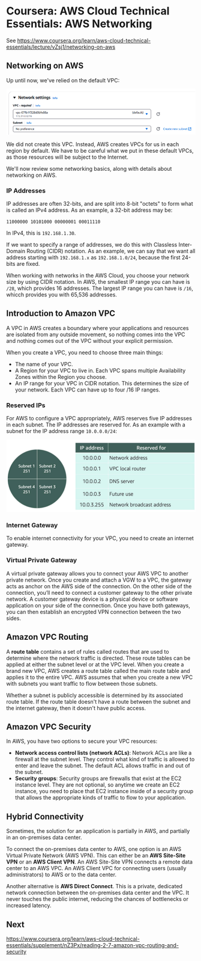 # Coursera: AWS Cloud Technical Essentials: AWS Networking

See https://www.coursera.org/learn/aws-cloud-technical-essentials/lecture/vZsj1/networking-on-aws

## Networking on AWS

Up until now, we've relied on the default VPC:

![](image1.png)

We did not create this VPC. Instead, AWS creates VPCs for us in each region by default. We have to be careful what we put in these default VPCs, as those resources will be subject to the Internet.

We'll now review some networking basics, along with details about networking on AWS.

### IP Addresses

IP addresses are often 32-bits, and are split into 8-bit "octets" to form what is called an IPv4 address.  As an example, a 32-bit address may be:

```
11000000 10101000 00000001 00011110
```

In IPv4, this is `192.168.1.30`.

If we want to specify a range of addresses, we do this with Classless Inter-Domain Routing (CIDR) notation. As an example, we can say that we want all address starting with `192.168.1.x` as `192.168.1.0/24`, because the first 24-bits are fixed.

When working with networks in the AWS Cloud, you choose your network size by using CIDR notation. In AWS, the smallest IP range you can have is `/28`, which provides 16 addresses. The largest IP range you can have is `/16`, whicch provides you with 65,536 addresses.

## Introduction to Amazon VPC

A VPC in AWS creates a boundary where your applications and resources are isolated from any outside movement, so nothing comes into the VPC and nothing comes out of the VPC without your explicit permission.

When you create a VPC, you need to choose three main things:

* The name of your VPC.
* A Region for your VPC to live in. Each VPC spans multiple Availability Zones within the Region you choose.
* An IP range for your VPC in CIDR notation. This determines the size of your network. Each VPC can have up to four /16 IP ranges.

### Reserved IPs

For AWS to configure a VPC appropriately, AWS reserves five IP addresses in each subnet. The IP addresses are reserved for. As an example with a subnet for the IP address range `10.0.0.0/24`:

![](image2.png)

### Internet Gateway

To enable internet connectivity for your VPC, you need to create an internet gateway.

### Virtual Private Gateway

A virtual private gateway allows you to connect your AWS VPC to another private network. Once you create and attach a VGW to a VPC, the gateway acts as anchor on the AWS side of the connection. On the other side of the connection, you’ll need to connect a customer gateway to the other private network. A customer gateway device is a physical device or software application on your side of the connection. Once you have both gateways, you can then establish an encrypted VPN connection between the two sides. 

## Amazon VPC Routing

A **route table** contains a set of rules called routes that are used to determine where the network traffic is directed. These route tables can be applied at either the subnet level or at the VPC level. When you create a brand new VPC, AWS creates a route table called the main route table and applies it to the entire VPC. AWS assumes that when you create a new VPC with subnets you want traffic to flow between those subnets.

Whether a subnet is publicly accessible is determined by its associated route table. If the route table doesn't have a route between the subnet and the internet gateway, then it doesn't have public access.

## Amazon VPC Security

In AWS, you have two options to secure your VPC resources:

* **Network access control lists (network ACLs)**: Network ACLs are like a firewall at the subnet level.  They control what kind of traffic is allowed to enter and leave the subnet. The default ACL allows traffic in and out of the subnet.
* **Security groups**: Security groups are firewalls that exist at the EC2 instance level. They are not optional, so anytime we create an EC2 instance, you need to place that EC2 instance inside of a security group that allows the appropriate kinds of traffic to flow to your application.

## Hybrid Connectivity

Sometimes, the solution for an application is partially in AWS, and partially in an on-premises data center.

To connect the on-premises data center to AWS, one option is an AWS Virtual Private Network (AWS VPN). This can either be an **AWS Site-Site VPN** or an **AWS Client VPN**. An AWS Site-Site VPN connects a remote data center to an AWS VPC. An AWS Client VPC for connecting users (usually administrators) to AWS or to the data center.

Another alternative is **AWS Direct Connect**. This is a private, dedicated network connection between the on-premises data center and the VPC. It never touches the public internet, reducing the chances of bottlenecks or increased latency.

## Next

https://www.coursera.org/learn/aws-cloud-technical-essentials/supplement/nZ3Px/reading-2-7-amazon-vpc-routing-and-security
